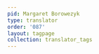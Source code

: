 ```yaml
---
pid: Margaret Borowezyk
type: translator
order: '087'
layout: tagpage
collection: translator_tags
---
```

